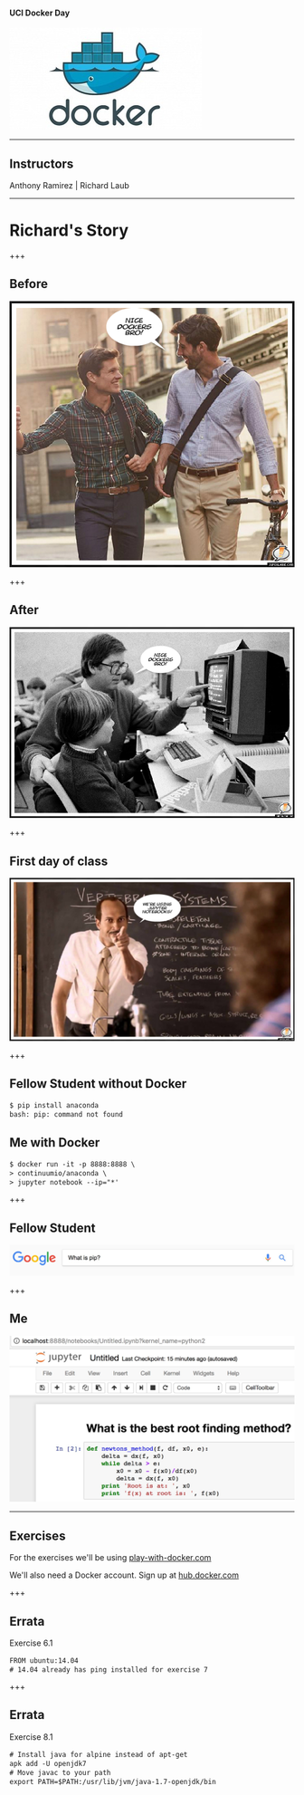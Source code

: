 #### UCI Docker Day

![docker](assets/docker.jpg)

---

## Instructors

Anthony Ramirez | Richard Laub

---

# Richard's Story

+++

## Before

![before](assets/dockers-before.jpg)

+++

## After

![after](assets/dockers-after.jpg)

+++

## First day of class

![teacher](assets/teacher.jpg)

+++

## Fellow Student without Docker
```
$ pip install anaconda
bash: pip: command not found
```

## Me with Docker

```
$ docker run -it -p 8888:8888 \
> continuumio/anaconda \
> jupyter notebook --ip="*'
```

+++

## Fellow Student
![pip](assets/pip.jpg)

+++

## Me
![jupyter](assets/jupyter.jpg)

---

## Exercises

For the exercises we'll be using [play-with-docker.com](play-with-docker.com)

We'll also need a Docker account. Sign up at [hub.docker.com](hub.docker.com)

+++

## Errata

Exercise 6.1

```
FROM ubuntu:14.04
# 14.04 already has ping installed for exercise 7
```

+++

## Errata

Exercise 8.1 

```
# Install java for alpine instead of apt-get
apk add -U openjdk7
# Move javac to your path
export PATH=$PATH:/usr/lib/jvm/java-1.7-openjdk/bin
```
